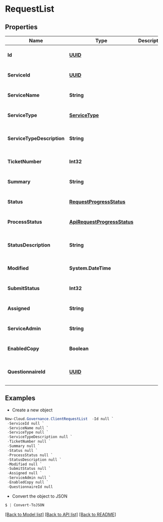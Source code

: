 # RequestList
## Properties

Name | Type | Description | Notes
------------ | ------------- | ------------- | -------------
**Id** | [**UUID**](UUID.md) |  | [optional] [default to null]
**ServiceId** | [**UUID**](UUID.md) |  | [optional] [default to null]
**ServiceName** | **String** |  | [optional] [default to null]
**ServiceType** | [**ServiceType**](ServiceType.md) |  | [optional] [default to null]
**ServiceTypeDescription** | **String** |  | [optional] [readonly] [default to null]
**TicketNumber** | **Int32** |  | [optional] [default to null]
**Summary** | **String** |  | [optional] [default to null]
**Status** | [**RequestProgressStatus**](RequestProgressStatus.md) |  | [optional] [default to null]
**ProcessStatus** | [**ApiRequestProgressStatus**](ApiRequestProgressStatus.md) |  | [optional] [default to null]
**StatusDescription** | **String** |  | [optional] [readonly] [default to null]
**Modified** | **System.DateTime** |  | [optional] [default to null]
**SubmitStatus** | **Int32** |  | [optional] [default to null]
**Assigned** | **String** |  | [optional] [default to null]
**ServiceAdmin** | **String** |  | [optional] [default to null]
**EnabledCopy** | **Boolean** |  | [optional] [default to null]
**QuestionnaireId** | [**UUID**](UUID.md) |  | [optional] [readonly] [default to null]

## Examples

- Create a new object
```powershell
New-Cloud.Governance.ClientRequestList  -Id null `
 -ServiceId null `
 -ServiceName null `
 -ServiceType null `
 -ServiceTypeDescription null `
 -TicketNumber null `
 -Summary null `
 -Status null `
 -ProcessStatus null `
 -StatusDescription null `
 -Modified null `
 -SubmitStatus null `
 -Assigned null `
 -ServiceAdmin null `
 -EnabledCopy null `
 -QuestionnaireId null
```

- Convert the object to JSON
```powershell
$ | Convert-ToJSON
```


[[Back to Model list]](../README.md#documentation-for-models) [[Back to API list]](../README.md#documentation-for-api-endpoints) [[Back to README]](../README.md)

